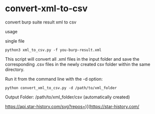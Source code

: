# convert-xml-to-csv

convert burp suite result xml to csv


usage

single file
```
python3 xml_to_csv.py -f you-burp-result.xml
```

This script will convert all .xml files in the input folder and save the corresponding .csv files in the newly created csv folder within the same directory.

Run it from the command line with the -d option:
```
python convert_xml_to_csv.py -d /path/to/xml_folder
```
Output Folder: /path/to/xml_folder/csv (automatically created)


https://api.star-history.com/svg?repos=)](https://star-history.com/
